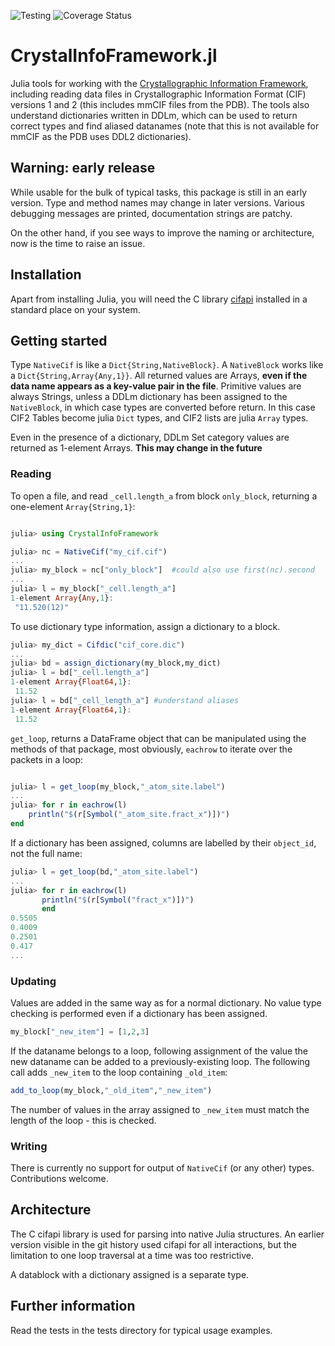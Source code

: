 ![Testing](https://github.com/jamesrhester/CrystalInfoFramework.jl/workflows/Run%20tests/badge.svg)
![Coverage Status](https://coveralls.io/repos/github/jamesrhester/CrystalInfoFramework.jl/badge.svg?branch=master)
# CrystalInfoFramework.jl

Julia tools for working with the
[Crystallographic Information Framework](https://www.iucr.org/resources/cif), 
including reading data files in Crystallographic Information Format (CIF) 
versions 1 and 2 (this includes mmCIF files from the PDB). The tools also
understand dictionaries written in DDLm, which can be used to return correct
types and find aliased datanames (note that this is not available for mmCIF
as the PDB uses DDL2 dictionaries).

## Warning: early release

While usable for the bulk of typical tasks, this package is still in
an early version. Type and method names may change in later versions.
Various debugging messages are printed, documentation strings are patchy.

On the other hand, if you see ways to improve the naming or architecture, 
now is the time to raise an issue.

## Installation

Apart from installing Julia, you will need the C library
[cifapi](https://github.com/COMCIFS/cif_api) installed in a standard
place on your system.

## Getting started

Type ``NativeCif`` is like a ``Dict{String,NativeBlock}``. A
``NativeBlock`` works like a ``Dict{String,Array{Any,1}}``.  All returned
values are Arrays, **even if the data name appears as a key-value
pair in the file**. Primitive values are always Strings, unless a DDLm dictionary
has been assigned to the ``NativeBlock``, in which case types are
converted before return. In this case CIF2 Tables become julia ``Dict``
types, and CIF2 lists are julia ``Array`` types.

Even in the presence of a dictionary, DDLm Set category values are
returned as 1-element Arrays. **This may change in the future**

### Reading

To open a file, and read ``_cell.length_a`` from block ``only_block``, 
returning a one-element ``Array{String,1}``:

```julia

julia> using CrystalInfoFramework

julia> nc = NativeCif("my_cif.cif")
...
julia> my_block = nc["only_block"]  #could also use first(nc).second
...
julia> l = my_block["_cell.length_a"]
1-element Array{Any,1}:
 "11.520(12)"
```

To use dictionary type information, assign a dictionary to a block.

```julia
julia> my_dict = Cifdic("cif_core.dic")
...
julia> bd = assign_dictionary(my_block,my_dict)
julia> l = bd["_cell.length_a"]
1-element Array{Float64,1}:
 11.52
julia> l = bd["_cell_length_a"] #understand aliases
1-element Array{Float64,1}:
 11.52
```

``get_loop``, returns a DataFrame object that can be manipulated using the 
methods of that package, most obviously, ``eachrow`` to iterate over the
packets in a loop:

```julia

julia> l = get_loop(my_block,"_atom_site.label")
...
julia> for r in eachrow(l)
    println("$(r[Symbol("_atom_site.fract_x")])")
end
```

If a dictionary has been assigned, columns are labelled by their
``object_id``, not the full name:

```julia
julia> l = get_loop(bd,"_atom_site.label")
...
julia> for r in eachrow(l)
       println("$(r[Symbol("fract_x")])")
       end
0.5505
0.4009
0.2501
0.417
...
```

### Updating

Values are added in the same way as for a normal dictionary.  No value
type checking is performed even if a dictionary has been assigned.

```julia
my_block["_new_item"] = [1,2,3]
```

If the dataname belongs to a loop, following assignment of the value the
new dataname can be added to a previously-existing loop. The following
call adds ``_new_item`` to the loop containing ``_old_item``:

```julia
add_to_loop(my_block,"_old_item","_new_item")
```

The number of values in the array assigned to ``_new_item`` must match
the length of the loop - this is checked.

### Writing

There is currently no support for output of ``NativeCif`` (or any other) types. 
Contributions welcome.

## Architecture

The C cifapi library is used for parsing into native Julia structures. An
earlier version visible in the git history used cifapi for all interactions,
but the limitation to one loop traversal at a time was too restrictive.

A datablock with a dictionary assigned is a separate type.

## Further information

Read the tests in the tests directory for typical usage examples.
